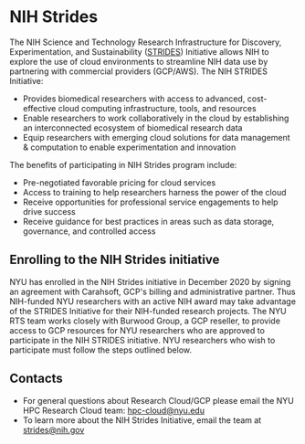 # NIH Strides

[nih-strides]: https://cloud.nih.gov/

The NIH Science and Technology Research Infrastructure for Discovery, Experimentation, and Sustainability ([STRIDES][nih-strides]) Initiative allows NIH to explore the use of cloud environments to streamline NIH data use by partnering with commercial providers (GCP/AWS). The NIH STRIDES Initiative:
-   Provides biomedical researchers with access to advanced, cost-effective cloud computing infrastructure, tools, and resources
-   Enable researchers to work collaboratively in the cloud by establishing an interconnected ecosystem of biomedical research data
-   Equip researchers with emerging cloud solutions for data management & computation to enable experimentation and innovation

The benefits of participating in NIH Strides program include:
-   Pre-negotiated favorable pricing for cloud services
-   Access to training to help researchers harness the power of the cloud
-   Receive opportunities for professional service engagements to help drive success
-   Receive guidance for best practices in areas such as data storage, governance, and controlled access

## Enrolling to the NIH Strides initiative

NYU has enrolled in the NIH Strides initiative in December 2020 by signing an agreement with Carahsoft, GCP's billing and administrative partner. Thus NIH-funded NYU researchers with an active NIH award may take advantage of the STRIDES Initiative for their NIH-funded research projects. The NYU RTS team works closely with Burwood Group, a GCP reseller, to provide access to GCP resources for NYU researchers who are approved to participate in the NIH STRIDES initiative. NYU researchers who wish to participate must follow the steps outlined below.


## Contacts
-   For general questions about Research Cloud/GCP please email the NYU HPC Research Cloud team: hpc-cloud@nyu.edu
-   To learn more about the NIH Strides Initiative, email the team at strides@nih.gov
